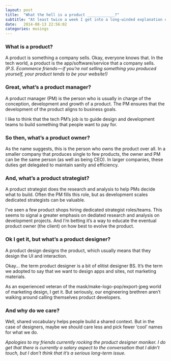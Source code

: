 ```yaml
---
layout: post
title:  "What the hell is a product ____________?"
subtitle: "At least twice a week I get into a long-winded explanation of what a product _______ is. Designer, manager, strategist etc. I’ve decided to write it down in the hopes that others may find my musings somewhat useful."
date:   2014-08-13 22:56:02
categories: musings
---
```


### What is a product?
A product is something a company sells. Okay, everyone knows that. In the tech world, a product is the app/software/service that a company sells. *(P.S. Ecommerce friends — if you’re not selling something you produced yourself, your product tends to be your website!)*

### Great, what’s a product manager?

A product manager (PM) is the person who is usually in charge of the conception, development and growth of a product. The PM ensures that the development of the product aligns to business goals.

I like to think that the tech PM’s job is to guide design and development teams to build something that people want to pay for.

### So then, what’s a product owner?
As the name suggests, this is the person who owns the product over all. In a smaller company that produces single to few products, the owner and PM can be the same person (as well as being CEO). In larger companies, these duties get delegated to maintain sanity and efficiency.

### And, what’s a product strategist?
A product strategist does the research and analysis to help PMs decide what to build. Often the PM fills this role, but as development scales dedicated strategists can be valuable.

I’ve seen a few product shops hiring dedicated strategist roles/teams. This seems to signal a greater emphasis on dediated research and analysis on development projects. And I’m betting it’s a way to educate the eventual product owner (the client) on how best to evolve the product.

### Ok I get it, but what’s a product designer?
A product design designs the product, which usually means that they design the UI and interaction.

Okay… the term product designer is a bit of elitist designer BS. It’s the term we adopted to say that we want to design apps and sites, not marketing materials.

As an experienced veteran of the mask/make-logo-pop/export-jpeg world of marketing design, I get it. But seriously, our engineering brethren aren’t walking around calling themselves product developers.

### And why do we care?
Well, shared vocabulary helps people build a shared context. But in the case of designers, maybe we should care less and pick fewer ‘cool’ names for what we do.

*Apologies to my friends currently rocking the product designer moniker. I do get that there is currently a salary aspect to the conversation that I didn’t touch, but I don’t think that it’s a serious long-term issue.*